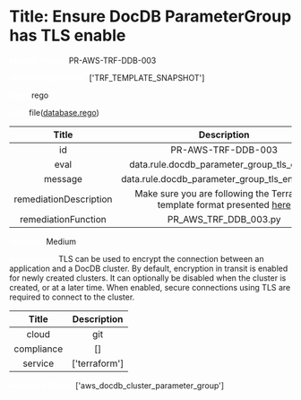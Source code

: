 



# Title: Ensure DocDB ParameterGroup has TLS enable


***<font color="white">Master Test Id:</font>*** PR-AWS-TRF-DDB-003

***<font color="white">Master Snapshot Id:</font>*** ['TRF_TEMPLATE_SNAPSHOT']

***<font color="white">type:</font>*** rego

***<font color="white">rule:</font>*** file([database.rego])  
  
  
  
  

|Title|Description|
| :---: | :---: |
|id|PR-AWS-TRF-DDB-003|
|eval|data.rule.docdb_parameter_group_tls_enable|
|message|data.rule.docdb_parameter_group_tls_enable_err|
|remediationDescription|Make sure you are following the Terraform template format presented <a href='https://registry.terraform.io/providers/hashicorp/aws/latest/docs/resources/docdb_cluster_parameter_group' target='_blank'>here</a>|
|remediationFunction|PR_AWS_TRF_DDB_003.py|


***<font color="white">Severity:</font>*** Medium

***<font color="white">Description:</font>*** TLS can be used to encrypt the connection between an application and a DocDB cluster. By default, encryption in transit is enabled for newly created clusters. It can optionally be disabled when the cluster is created, or at a later time. When enabled, secure connections using TLS are required to connect to the cluster.  
  
  

|Title|Description|
| :---: | :---: |
|cloud|git|
|compliance|[]|
|service|['terraform']|


***<font color="white">Resource Types:</font>*** ['aws_docdb_cluster_parameter_group']


[database.rego]: https://github.com/prancer-io/prancer-compliance-test/tree/master/aws/terraform/database.rego
